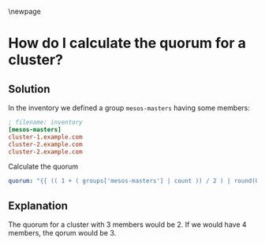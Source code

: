 \newpage

# How do I calculate the quorum for a cluster?

## Solution

In the inventory we defined a group `mesos-masters` having some members:

~~~ini
; filename: inventory 
[mesos-masters]
cluster-1.example.com
cluster-2.example.com
cluster-2.example.com
~~~

Calculate the quorum

~~~yaml
quorum: "{{ (( 1 + ( groups['mesos-masters'] | count )) / 2 ) | round(0, 'ceil') | int }}"
~~~

## Explanation

The quorum for a cluster with 3 members would be 2. If we would have 4 members, the qorum would be 3.
